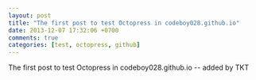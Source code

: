 ```yaml
---
layout: post
title: "The first post to test Octopress in codeboy028.github.io"
date: 2013-12-07 17:32:06 +0700
comments: true
categories: [test, octopress, github]
---
```


The first post to test Octopress in codeboy028.github.io -- added by TKT



